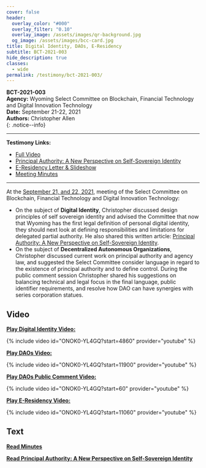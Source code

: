 ```yaml
---
cover: false
header:
  overlay_color: "#000"
  overlay_filter: "0.10"
  overlay_image: /assets/images/qr-background.jpg
  og_image: /assets/images/bcc-card.jpg
title: Digital Identity, DAOs, E-Residency
subtitle: BCT-2021-003
hide_description: true
classes:
  - wide
permalink: /testimony/bct-2021-003/
---
```


**BCT-2021-003**<br>
**Agency:** Wyoming Select Committee on Blockchain, Financial Technology and Digital Innovation Technology<br>
**Date:** September 21-22, 2021<br>
**Authors:** Christopher Allen<br>
{: .notice--info}

---

**Testimony Links:**
  * [Full Video](https://www.youtube.com/watch?v=ONOK0-YL4GQ)
  * [Principal Authority: A New Perspective on Self-Sovereign Identity](https://wyoleg.gov/InterimCommittee/2021/S19-2021092117-02DigitalIDpresentation.pdf)
  * [E-Residency Letter & Slideshow](https://wyoleg.gov/InterimCommittee/2021/S19-2021092109-01E-Residency.pdf)
  * [Meeting Minutes](https://www.wyoleg.gov/Committees/2021/S19)

---

At the [September 21, and 22, 2021](https://www.wyoleg.gov/Committees/2021/S19), meeting of the Select Committee on Blockchain, Financial Technology and Digital Innovation Technology:
* On the subject of **Digital Identity**, Christopher discussed design principles of self sovereign identity and advised the Committee that now that Wyoming has the first legal definition of  personal digital identity, they should next look at defining responsibilities and limitations for delegated partial authority. He also shared this written article: [Principal Authority: A New Perspective on Self-Sovereign Identity](https://wyoleg.gov/InterimCommittee/2021/S19-2021092117-02DigitalIDpresentation.pdf). 
* On the subject of **Decentralized Autonomous Organizations**, Christopher discussed current work on principal authority and agency law, and suggested the Select Committee consider language in regard to the existence of principal authority and to define control. During the public comment session Christopher shared his suggestions on balancing technical and legal focus in the final language, public identifier requirements, and resolve how DAO can have synergies with series corporation statues.

## Video

[**Play Digital Identity Video:**](https://www.youtube.com/watch?v=ONOK0-YL4GQ&t=4860s)

{% include video id="ONOK0-YL4GQ?start=4860" provider="youtube" %}

[**Play DAOs Video:**](https://www.youtube.com/watch?v=ONOK0-YL4GQ&t=11900s)

{% include video id="ONOK0-YL4GQ?start=11900" provider="youtube" %}

[**Play DAOs Public Comment Video:**](https://www.youtube.com/watch?v=ONOK0-YL4GQ&t=60s)

{% include video id="ONOK0-YL4GQ?start=60" provider="youtube" %}

[**Play E-Residency Video:**](https://www.youtube.com/watch?v=ONOK0-YL4GQ&t=11060s)

{% include video id="ONOK0-YL4GQ?start=11060" provider="youtube" %}


## Text

<a href="https://wyoleg.gov/InterimCommittee/2021/S19-20210921MeetingMinutes.pdf"><b>Read Minutes</b></a>

[**Read Principal Authority: A New Perspective on Self-Sovereign Identity**](https://wyoleg.gov/InterimCommittee/2021/S19-2021092117-02DigitalIDpresentation.pdf)
